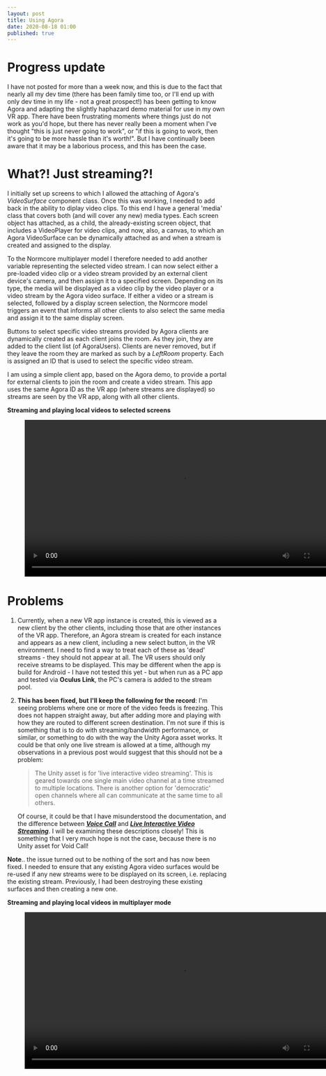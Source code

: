 ```yaml
---
layout: post
title: Using Agora
date: 2020-08-18 01:00
published: true
---
```


# Progress update
I have not posted for more than a week now, and this is due to the fact that nearly all my dev time (there has been family time too, or I'll end up with only dev time in my life - not a great prospect!) has been getting to know Agora and adapting the slightly haphazard demo material for use in my own VR app. There have been frustrating moments where things just do not work as you'd hope, but there has never really been a moment when I've thought "this is just never going to work", or "if this is going to work, then it's going to be more hassle than it's worth!". But I have continually been aware that it may be a laborious process, and this has been the case.

# What?! Just streaming?!

I initially set up screens to which I allowed the attaching of Agora's _VideoSurface_ component class. Once this was working, I needed to add back in the ability to diplay video clips. To this end I have a general 'media' class that covers both (and will cover any new) media types. Each screen object has attached, as a child, the already-existing screen object, that includes a VideoPlayer for video clips, and now, also, a canvas, to which an Agora VideoSurface can be dynamically attached as and when a stream is created and assigned to the display.

To the Normcore multiplayer model I therefore needed to add another variable representing the selected video stream. I can now select either a pre-loaded video clip or a video stream provided by an external client device's camera, and then assign it to a specified screen.  Depending on its type, the media will be displayed as a video clip by the video player or a video stream by the Agora video surface. If either a video or a stream is selected, followed by a display screen selection, the Normcore model triggers an event that informs all other clients to also select the same media and assign it to the same display screen.

Buttons to select specific video streams provided by Agora clients are dynamically created as each client joins the room. As they join, they are added to the client list (of AgoraUsers). Clients are never removed, but if they leave the room they are marked as such by a _LeftRoom_ property.  Each is assigned an ID that is used to select the specific video stream.

I am using a simple client app, based on the Agora demo, to provide a portal for external clients to join the room and create a video stream. This app uses the same Agora ID as the VR app (where streams are displayed) so streams are seen by the VR app, along with all other clients. 

**Streaming and playing local videos to selected screens**
<figure class="video_container">
  <video style="width:720px;" autoplay loop>
    <source src="\media\GAM750\streaming-video-to-different-screens-2.mp4" type="video/mp4">
    Woops! Your browser does not support the HTML5 video tag.
  </video>
</figure>

# Problems

1. Currently, when a new VR app instance is created, this is viewed as a new client by the other clients, including those that are other instances of the VR app. Therefore, an Agora stream is created for each instance and appears as a new client, including a new select button, in the VR environment. I need to find a way to treat each of these as 'dead' streams - they should not appear at all. The VR users should only receive streams to be displayed. This may be different when the app is build for Android - I have not tested this yet - but when run as a PC app and tested via **Oculus Link**, the PC's camera is added to the stream pool.

2. **This has been fixed, but I'll keep the following for the record**: 
   I'm seeing problems where one or more of the video feeds is freezing. This does not happen straight away, but after adding more and playing with how they are routed to different screen destination. I'm not sure if this is something that is to do with streaming/bandwidth performance, or similar, or something to do with the way the Unity Agora asset works. It could be that only one live stream is allowed at a time, although my observations in a previous post would suggest that this should not be a problem:

    >The Unity asset is for 'live interactive video streaming'. This is geared towards one single main video channel at a time streamed to multiple locations. There is another option for 'democratic' open channels where all can communicate at the same time to all others.

    Of course, it could be that I have misunderstood the documentation, and the difference between **_[Voice Call](https://docs.agora.io/en/Voice/product_voice?platform=All%20Platforms)_** and **_[Live Interactive Video Streaming](https://docs.agora.io/en/Interactive%20Broadcast/product_live?platform=All%20Platforms)_**. I will be examining these descriptions closely! This is something that I very much hope is not the case, because there is no Unity asset for Void Call!

**Note**.. the issue turned out to be nothing of the sort and has now been fixed. I needed to ensure that any existing Agora video surfaces would be re-used if any new streams were to be displayed on its screen, i.e. replacing the existing stream. Previously, I had been destroying these existing surfaces and then creating a new one. 

**Streaming and playing local videos in multiplayer mode**
<figure class="video_container">
  <video style="width:720px;" autoplay loop>
    <source src="\media\GAM750\streaming-video-multiplayer-3.mp4" type="video/mp4">
    Woops! Your browser does not support the HTML5 video tag.
  </video>
</figure>


